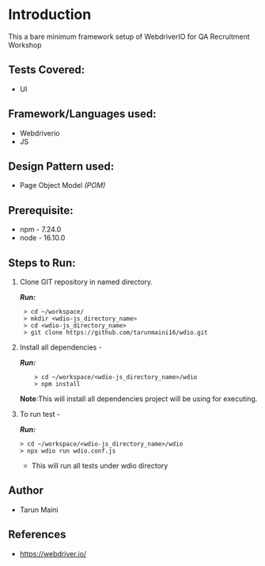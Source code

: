 # Introduction

This a bare minimum framework setup of WebdriverIO for QA Recruitment Workshop

## Tests Covered:

* UI

## Framework/Languages used:

* Webdriverio
* JS

## Design Pattern used:
* Page Object Model _(POM)_

## Prerequisite:
* npm - 7.24.0
* node - 16.10.0

## Steps to Run:

1. Clone GIT repository in named directory.

   **_Run:_**
    ```
     > cd ~/workspace/
     > mkdir <wdio-js_directory_name>
     > cd <wdio-js_directory_name>
     > git clone https://github.com/tarunmaini16/wdio.git
    ```     
2. Install all dependencies -

   **_Run:_**
    ```
        > cd ~/workspace/<wdio-js_directory_name>/wdio
        > npm install
     ```       
   **Note**:This will install all dependencies project will be using for executing.


3. To run test -

   **_Run:_**
    ```
    > cd ~/workspace/<wdio-js_directory_name>/wdio
    > npx wdio run wdio.conf.js
    ```
    - This will run all tests under wdio directory
    
## Author

* Tarun Maini

## References

* https://webdriver.io/
